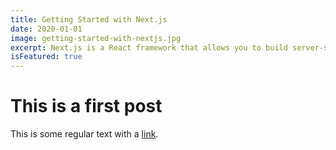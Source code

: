 ```yaml
---
title: Getting Started with Next.js
date: 2020-01-01
image: getting-started-with-nextjs.jpg
excerpt: Next.js is a React framework that allows you to build server-side rendered React applications. It's a great tool for building static websites, blogs, and even full-blown web applications.
isFeatured: true
---
```


# This is a first post

This is some regular text with a [link](https://google.com).
